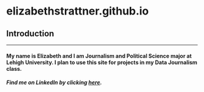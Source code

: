 # **elizabethstrattner.github.io**
## **Introduction**
___
#### My name is Elizabeth and I am Journalism and Political Science major at Lehigh University. I plan to use this site for projects in my Data Journalism class.
##### Find me on LinkedIn by clicking [here](www.linkedin.com/in/elizabeth-strattner).
